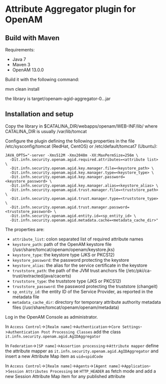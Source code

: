 # Attribute Aggregator plugin for OpenAM

## Build with Maven

Requirements:

- Java 7
- Maven 3
- OpenAM 13.0.0

Build it with the following command:

  mvn clean install
  
the library is target/openam-agid-aggregator-0.*.*.jar

## Installation and setup

Copy the library in $CATALINA_DIR/webapps/openam/WEB-INF/lib/
where CATALINA_DIR is usually /var/lib/tomcat

Configure the plugin defining the following properties in the file /etc/sysconfig/tomcat (RedHat, CentOS) or /etc/default/tomcat7 (Ubuntu):
```
JAVA_OPTS="-server -Xms512M -Xmx2048m -XX:MaxPermSize=256m \
  -Dit.infn.security.openam.agid.required.attributes=<attribute list> \
  -Dit.infn.security.openam.agid.key.manager.file=<keystore_path> \
  -Dit.infn.security.openam.agid.key.manager.type=<keystore_type> \
  -Dit.infn.security.openam.agid.key.manager.password=<keystore_password> \
  -Dit.infn.security.openam.agid.key.manager.alias=<keystore_alias> \
  -Dit.infn.security.openam.agid.trust.manager.file=<truststore_path> \
  -Dit.infn.security.openam.agid.trust.manager.type=<truststore_type> \
  -Dit.infn.security.openam.agid.trust.manager.password=<truststore_password> \
  -Dit.infn.security.openam.agid.entity.id=<sp_entity_id> \
  -Dit.infn.security.openam.agid.metadata.cache=<metadata_cache_dir>"
```

The properties are:
- `attribute_list`: colon separated list of required attribute names
- `keystore_path`: path of the OpenAM keystore file (/usr/share/tomcat/openam/openam/keystore.jks)
- `keystore_type`: the keystore type (JKS or PKCS12)
- `keystore_password`: the password protecting the keystore
- `keystore_alias`: the alias for the service certificate in the keystore
- `truststore_path`: the path of the JVM trust anchors file (/etc/pki/ca-trust/extracted/java/cacerts)
- `truststore_type`: the truststore type (JKS or PKCS12)
- `truststore_password`: the password protecting the truststore (changeit)
- `sp_entity_id`: the entity ID of the Service Provider, as reported in the metadata file
- `metadata_cache_dir`: directory for temporary attribute authority metadata files (/usr/share/tomcat/openam/openam/metadata)


Log in the OpenAM Console as administrator.

In `Access Control`->`[Realm name]`->`Authentication`->`Core Settings`->`Authentication Post Processing Classes` add the class `it.infn.security.openam.agid.AgIDAggregator`

In `Federation`->`[SP name]`->`Assertion processing`->`Attribute mapper` define the attribute mapper as `it.infn.security.openam.agid.AgIDAggregator` and insert a new Attribute Map item as `uid=spidCode`

In `Access Control`->`[Realm name]`->`Agents`->`[Agent name]`->`Application`->`Session Attributes Processing` se `HTTP_HEADER` as fetch mode and add a new Session Attribute Map item for any published attribute 
